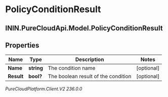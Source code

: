 # PolicyConditionResult

## ININ.PureCloudApi.Model.PolicyConditionResult

## Properties

|Name | Type | Description | Notes|
|------------ | ------------- | ------------- | -------------|
| **Name** | **string** | The condition name | [optional] |
| **Result** | **bool?** | The boolean result of the condition | [optional] |



_PureCloudPlatform.Client.V2 236.0.0_
